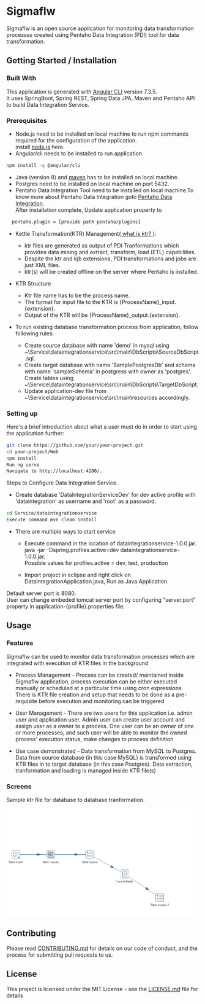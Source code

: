 # Sigmaflw

Sigmaflw is an open source application for monitoring data transformation processes created using Pentaho Data Integration (PDI) tool for data transformation.  


## Getting Started / Installation


### Built With
 This application is generated with [Angular CLI](https://github.com/angular/angular-cli) version 7.3.5.    
 It uses SpringBoot, Spring REST, Spring Data JPA, Maven and Pentaho API to build Data Integration Service.  

### Prerequisites
- Node.js need to be installed on local machine to run npm commands required for the configuration of the application.  
   install [node.js](https://nodejs.org/en/) here.  
- Angular/cli needs to be installed to run application.
```bash
npm install -g @angular/cli
```

- Java (version 8) and [maven](http://maven.apache.org/download.cgi) has to be installed on local machine.  
- Postgres need to be installed on local machine on port 5432.
- Pentaho Data Integration Tool need to be installed on local machine.To know more about Pentaho Data Integration goto [Pentaho Data Integration](https://help.pentaho.com/Documentation/7.1/0D0/Pentaho_Data_Integration).  
 After installation complete, Update application property to

```bash
  pentaho.plugin = [provide path pentaho/plugins]
```
  
- Kettle Transformation(KTR) Management([ what is ktr? ]()):
   - ktr files are generated as output of PDI Tranformations which provides data mining and extract, transform, load (ETL) capabilities. 
   - Despite the ktr and kjb extensions, PDI transformations and jobs are just XML files.
   - ktr(s) will be created offline on the server where Pentaho is installed.  
     
- KTR Structure
  - Ktr file name has to be the process name.
  - The format for input file to the KTR is {ProcessName}_input.{extension}.  
  - Output of the KTR will be {ProcessName}_output.{extension}.

- To run existing database transformation process from application, follow following rules:  
   - Create source database with name 'demo' in mysql using ~\Service\dataintegrationservice\src\main\DbScripts\SourceDbScript.sql.
   - Create target database with name 'SamplePostgresDb' and schema with name 'sampleSchema' in postgress with owner as 'postgres'.  
     Create tables using ~\Service\dataintegrationservice\src\main\DbScripts\TargetDbScript.  
   - Update application-dev file from ~\Service\dataintegrationservice\src\main\resources accordingly.  
### Setting up

Here's a brief introduction  about what a user must do in order to start using the application further:

```bash
git clone https://github.com/your/your-project.git
cd your-project/Web
npm install  
Run ng serve  
Navigate to http://localhost:4200/. 
``` 


Steps to Configure Data Integration Service.  

- Create database 'DataIntegrationServiceDev' for dev active profile with 'dataintegration' as username and 'root' as a password.

```bash
cd Service/dataintegrationservice
Execute command mvn clean install

```
- There are multiple ways to start service  

  -  Execute command in the location of dataintegrationservice-1.0.0.jar.    
     java -jar -Dspring.profiles.active=dev dataintegrationservice-1.0.0.jar.    
     Possible values for profiles.active = dev, test, production  

  -  Import project in eclipse and right click on DataIntegrationApplication.java, Run as Java Application.

Default server port is 8080.  
User can change embeded tomcat server port by configuring "server.port" property in application-{profile}.properties file.  



## Usage

### Features
Sigmaflw can be used to monitor data transformation processes which are integrated with execution of KTR files in the background
  
  - Process Management - Process can be created/ maintained inside Sigmaflw application, process execution can be either executed manually or scheduled at a particular time using cron expressions. There is KTR file creation and setup that needs to be done as a pre-requisite before execution and monitoring can be triggered
  
  - User Management - There are two users for this application i.e. admin user and application user. Admin user can create user account and assign user as a owner to a process. One user can be an owner of one or more processes, and such user will be able to monitor the owned process' execution status, make changes to process definition
  
  - Use case demonstrated - Data transformation from MySQL to Postgres. Data from source database (in this case MySQL) is transformed using KTR files in to target database (in this case Postgres). Data extraction, tranformation and loading is managed inside KTR file(s)
 
  
  
### Screens
  Sample ktr file for database to database tranformation.  
    
![ScreenShot](Web/src/assets/Screens/sampleKtr.png "Sample ktr")

## Contributing

Please read [CONTRIBUTING.md]() for details on our code of conduct, and the process for submitting pull requests to us.

## License

This project is licensed under the MIT License - see the [LICENSE.md](https://github.com/kanakasw/Kanaka_PDI/blob/master/LICENSE) file for details

